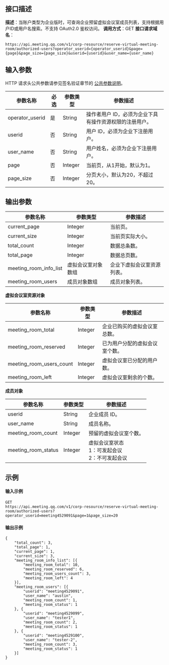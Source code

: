 ## 接口描述
**描述**：当账户类型为企业版时，可查询企业预留虚拟会议室成员列表，支持根据用户ID或用户名搜索。不支持 OAuth2.0 鉴权访问。
**调用方式**：GET
**接口请求域名**：
```Plaintext
https://api.meeting.qq.com/v1/corp-resource/reserve-virtual-meeting-room/authorized-users?operator_userid={operator_userid}&page={page}&page_size={page_size}&userid={userid}&user_name={user_name}
```




## 输入参数
HTTP 请求头公共参数请参见签名验证章节的 [公共参数说明](https://cloud.tencent.com/document/product/1095/42413#.E5.85.AC.E5.85.B1.E5.8F.82.E6.95.B0)。

| 参数名称        | 必选 | 参数类型 | 参数描述                                             |
| --------------- | ---- | -------- | ---------------------------------------------------- |
| operator_userid | 是   | String   | 操作者用户 ID，必须为企业下具有操作资源权限的注册用户。 |
| userid          | 否   | String   | 用户 ID，必须为企业下注册用户。                         |
| user_name       | 否   | String   | 用户姓名，必须为企业下注册用户。                       |
| page            | 否   | Integer  | 当前页，从1开始，默认为1。                             |
| page_size       | 否   | Integer  | 分页大小，默认为20，不超过20。                         |




## 输出参数

| 参数名称               | 参数类型           | 参数描述                 |
| ---------------------- | ------------------ | ------------------------ |
| current_page           | Integer            | 当前页。                   |
| current_size           | Integer            | 当前页实际大小。           |
| total_count            | Integer            | 数据总条数。              |
| total_page             | Integer            | 数据总页数。               |
| meeting_room_info_list | 虚拟会议室对象数组 | 企业下虚拟会议室资源列表。 |
| meeting_room_users     | 成员对象数组       | 成员对象列表。             |



**虚拟会议室资源对象**

| 参数名称                 | 参数类型 | 参数描述                     |
| ------------------------ | -------- | ---------------------------- |
| meeting_room_total       | Integer  | 企业已购买的虚拟会议室总数。   |
| meeting_room_reserved    | Integer  | 已为用户分配的虚拟会议室个数。 |
| meeting_room_users_count | Integer  | 虚拟会议室已分配的用户数。     |
| meeting_room_left        | Integer  | 虚拟会议室剩余的个数。         |


**成员对象**

| 参数名称            | 参数类型 | 参数描述                                      |
| ------------------- | -------- | --------------------------------------------- |
| userid              | String   | 企业成员 ID。                                   |
| user_name           | String   | 成员名称。                                      |
| meeting_room_count  | Integer  | 预留的虚拟会议室个数。                          |
| meeting_room_status | Integer  | 虚拟会议室状态<br>1：可发起会议<br>2：不可发起会议 |


## 示例

#### 输入示例
```plaintext
GET
https://api.meeting.qq.com/v1/corp-resource/reserve-virtual-meeting-room/authorized-users?operator_userid=meeting4529091&page=1&page_size=20
```




#### 输出示例
```plaintext
{
	"total_count": 3,
	"total_page": 1,
	"current_page": 1,
	"current_size": 3,
	"meeting_room_info_list": [{
		"meeting_room_total": 10,
		"meeting_room_reserved": 6,
		"meeting_room_users_count": 3,
		"meeting_room_left": 4
	}],
	"meeting_room_users": [{
		"userid": "meeting4529091",
		"user_name": "austin",
		"meeting_room_count": 1,
		"meeting_room_status": 1
	}, {
		"userid": "meeting4529099",
		"user_name": "tester1",
		"meeting_room_count": 2,
		"meeting_room_status": 1
	}, {
		"userid": "meeting4529100",
		"user_name": "tester-2",
		"meeting_room_count": 3,
		"meeting_room_status": 1
	}]
}
```
